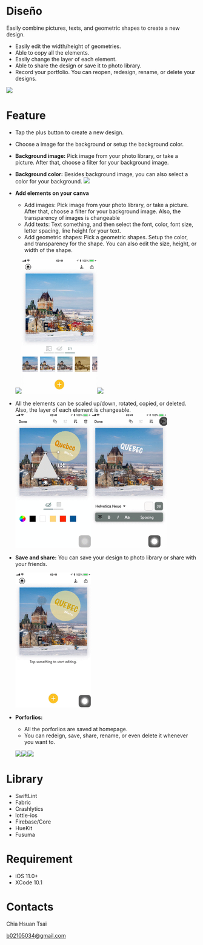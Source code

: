 # Diseño 
Easily combine pictures, texts, and geometric shapes to create a new design.

* Easily edit the width/height of geometries.
* Able to copy all the elements. 
* Easily change the layer of each element.
* Able to share the design or save it to photo library.
* Record your portfolio. You can reopen, redesign, rename, or delete your designs. 

<a href="https://apps.apple.com/app/id1461737343"><img src="https://i.imgur.com/Pc1KdHw.png" width="150"></a>

# Feature 

* Tap the plus button to create a new design. 
* Choose a image for the background or setup the background color.
* **Background image:**
  Pick image from your photo library, or take a picture. After that, choose a filter for your background image.
* **Background color:**
  Besides background image, you can also select a color for your background.
  <img src="https://github.com/AlexandraTsai/Dise-o/blob/test/READMEgif/AddNewDesign.gif" width="200">

* **Add elements on your canva**
  *  Add images: Pick image from your photo library, or take a picture. After that, choose a filter for your background image. Also, the transparency of images is changeable
  *  Add texts: Text something, and then select the font, color, font size, letter spacing, line height for your text.
  *  Add geometric shapes: Pick a geometric shapes. Setup the color, and transparency for the shape. You can also edit the size, height, or width of the shape.
  
  <img src="https://github.com/AlexandraTsai/Dise-o/blob/test/READMEgif/AddImage.gif" width="200"><img src="https://github.com/AlexandraTsai/Dise-o/blob/test/READMEgif/Shape.gif" width="200"><img src="https://github.com/AlexandraTsai/Dise-o/blob/test/READMEgif/Text.gif" width="200">
  
* All the elements can be scaled up/down, rotated, copied, or deleted. Also, the layer of each element is changeable.
  <img src="https://github.com/AlexandraTsai/Dise-o/blob/test/READMEgif/Scapeup_down.gif" width="200"><img src="https://github.com/AlexandraTsai/Dise-o/blob/test/READMEgif/Copy_Delete.gif" width="200">

* **Save and share:**
You can save your design to photo library or share with your friends.

  <img src="https://github.com/AlexandraTsai/Dise-o/blob/test/READMEgif/Share_save.gif" width="200">

* **Porforlios:**
  * All the porforlios are saved at homepage. 
  * You can redeign, save, share, rename, or even delete it whenever you want to.

  <img src="https://i.imgur.com/nAOb3l8.png" width="200"><img src="https://i.imgur.com/U1ti14E.png" width="200"><img src="https://i.imgur.com/Yi5Mm8z.png" width="200">

# Library

- SwiftLint
- Fabric
- Crashlytics
- lottie-ios
- Firebase/Core
- HueKit
- Fusuma

# Requirement

- iOS 11.0+
- XCode 10.1

# Contacts

Chia Hsuan Tsai

b02105034@gmail.com



